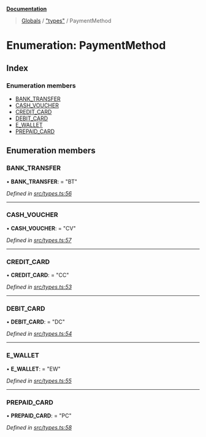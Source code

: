 **[Documentation](../README.md)**

> [Globals](../README.md) / ["types"](../modules/_types_.md) / PaymentMethod

# Enumeration: PaymentMethod

## Index

### Enumeration members

- [BANK_TRANSFER](_types_.paymentmethod.md#bank_transfer)
- [CASH_VOUCHER](_types_.paymentmethod.md#cash_voucher)
- [CREDIT_CARD](_types_.paymentmethod.md#credit_card)
- [DEBIT_CARD](_types_.paymentmethod.md#debit_card)
- [E_WALLET](_types_.paymentmethod.md#e_wallet)
- [PREPAID_CARD](_types_.paymentmethod.md#prepaid_card)

## Enumeration members

### BANK_TRANSFER

• **BANK_TRANSFER**: = "BT"

_Defined in [src/types.ts:56](https://github.com/distributhor/paygate-sdk/blob/f45caff/src/types.ts#L56)_

---

### CASH_VOUCHER

• **CASH_VOUCHER**: = "CV"

_Defined in [src/types.ts:57](https://github.com/distributhor/paygate-sdk/blob/f45caff/src/types.ts#L57)_

---

### CREDIT_CARD

• **CREDIT_CARD**: = "CC"

_Defined in [src/types.ts:53](https://github.com/distributhor/paygate-sdk/blob/f45caff/src/types.ts#L53)_

---

### DEBIT_CARD

• **DEBIT_CARD**: = "DC"

_Defined in [src/types.ts:54](https://github.com/distributhor/paygate-sdk/blob/f45caff/src/types.ts#L54)_

---

### E_WALLET

• **E_WALLET**: = "EW"

_Defined in [src/types.ts:55](https://github.com/distributhor/paygate-sdk/blob/f45caff/src/types.ts#L55)_

---

### PREPAID_CARD

• **PREPAID_CARD**: = "PC"

_Defined in [src/types.ts:58](https://github.com/distributhor/paygate-sdk/blob/f45caff/src/types.ts#L58)_
